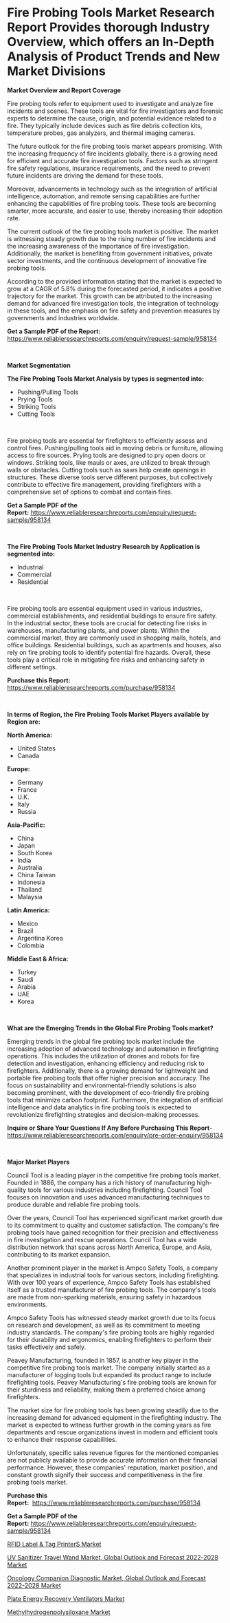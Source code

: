<p><h1>Fire Probing Tools Market Research Report Provides thorough Industry Overview, which offers an In-Depth Analysis of Product Trends and New Market Divisions</h1></p><p><strong>Market Overview and Report Coverage</strong></p>
<p><p>Fire probing tools refer to equipment used to investigate and analyze fire incidents and scenes. These tools are vital for fire investigators and forensic experts to determine the cause, origin, and potential evidence related to a fire. They typically include devices such as fire debris collection kits, temperature probes, gas analyzers, and thermal imaging cameras.</p><p>The future outlook for the fire probing tools market appears promising. With the increasing frequency of fire incidents globally, there is a growing need for efficient and accurate fire investigation tools. Factors such as stringent fire safety regulations, insurance requirements, and the need to prevent future incidents are driving the demand for these tools.</p><p>Moreover, advancements in technology such as the integration of artificial intelligence, automation, and remote sensing capabilities are further enhancing the capabilities of fire probing tools. These tools are becoming smarter, more accurate, and easier to use, thereby increasing their adoption rate.</p><p>The current outlook of the fire probing tools market is positive. The market is witnessing steady growth due to the rising number of fire incidents and the increasing awareness of the importance of fire investigation. Additionally, the market is benefiting from government initiatives, private sector investments, and the continuous development of innovative fire probing tools.</p><p>According to the provided information stating that the market is expected to grow at a CAGR of 5.8% during the forecasted period, it indicates a positive trajectory for the market. This growth can be attributed to the increasing demand for advanced fire investigation tools, the integration of technology in these tools, and the emphasis on fire safety and prevention measures by governments and industries worldwide.</p></p>
<p><strong>Get a Sample PDF of the Report:</strong> <a href="https://www.reliableresearchreports.com/enquiry/request-sample/958134">https://www.reliableresearchreports.com/enquiry/request-sample/958134</a></p>
<p>&nbsp;</p>
<p><strong>Market Segmentation</strong></p>
<p><strong>The Fire Probing Tools Market Analysis by types is segmented into:</strong></p>
<p><ul><li>Pushing/Pulling Tools</li><li>Prying Tools</li><li>Striking Tools</li><li>Cutting Tools</li></ul></p>
<p>&nbsp;</p>
<p><p>Fire probing tools are essential for firefighters to efficiently assess and control fires. Pushing/pulling tools aid in moving debris or furniture, allowing access to fire sources. Prying tools are designed to pry open doors or windows. Striking tools, like mauls or axes, are utilized to break through walls or obstacles. Cutting tools such as saws help create openings in structures. These diverse tools serve different purposes, but collectively contribute to effective fire management, providing firefighters with a comprehensive set of options to combat and contain fires.</p></p>
<p><strong>Get a Sample PDF of the Report:</strong>&nbsp;<a href="https://www.reliableresearchreports.com/enquiry/request-sample/958134">https://www.reliableresearchreports.com/enquiry/request-sample/958134</a></p>
<p>&nbsp;</p>
<p><strong>The Fire Probing Tools Market Industry Research by Application is segmented into:</strong></p>
<p><ul><li>Industrial</li><li>Commercial</li><li>Residential</li></ul></p>
<p>&nbsp;</p>
<p><p>Fire probing tools are essential equipment used in various industries, commercial establishments, and residential buildings to ensure fire safety. In the industrial sector, these tools are crucial for detecting fire risks in warehouses, manufacturing plants, and power plants. Within the commercial market, they are commonly used in shopping malls, hotels, and office buildings. Residential buildings, such as apartments and houses, also rely on fire probing tools to identify potential fire hazards. Overall, these tools play a critical role in mitigating fire risks and enhancing safety in different settings.</p></p>
<p><strong>Purchase this Report:</strong>&nbsp; <a href="https://www.reliableresearchreports.com/purchase/958134">https://www.reliableresearchreports.com/purchase/958134</a></p>
<p>&nbsp;</p>
<p><strong>In terms of Region, the Fire Probing Tools Market Players available by Region are:</strong></p>
<p>
    <p> <strong> North America: </strong>
        <ul>
            <li>United States</li>
            <li>Canada</li>
        </ul>
        </p> 
    <p> <strong> Europe: </strong>
        <ul>
            <li>Germany</li>
            <li>France</li>
            <li>U.K.</li>
            <li>Italy</li>
            <li>Russia</li>
        </ul>
        </p> 
    <p> <strong> Asia-Pacific: </strong>
        <ul>
            <li>China</li>
            <li>Japan</li>
            <li>South Korea</li>
            <li>India</li>
            <li>Australia</li>
            <li>China Taiwan</li>
            <li>Indonesia</li>
            <li>Thailand</li>
            <li>Malaysia</li>
        </ul>
        </p> 
    <p> <strong> Latin America: </strong>
        <ul>
            <li>Mexico</li>
            <li>Brazil</li>
            <li>Argentina Korea</li>
            <li>Colombia</li>
        </ul>
        </p> 
    <p> <strong> Middle East & Africa: </strong>
        <ul>
            <li>Turkey</li>
            <li>Saudi</li>
            <li>Arabia</li>
            <li>UAE</li>
            <li>Korea</li>
        </ul>
    </p>
    </p>
<p>&nbsp;</p>
<p><strong>What are the Emerging Trends in the Global Fire Probing Tools market?</strong></p>
<p><p>Emerging trends in the global fire probing tools market include the increasing adoption of advanced technology and automation in firefighting operations. This includes the utilization of drones and robots for fire detection and investigation, enhancing efficiency and reducing risk to firefighters. Additionally, there is a growing demand for lightweight and portable fire probing tools that offer higher precision and accuracy. The focus on sustainability and environmental-friendly solutions is also becoming prominent, with the development of eco-friendly fire probing tools that minimize carbon footprint. Furthermore, the integration of artificial intelligence and data analytics in fire probing tools is expected to revolutionize firefighting strategies and decision-making processes.</p></p>
<p><strong>Inquire or Share Your Questions If Any Before Purchasing This Report</strong>- <a href="https://www.reliableresearchreports.com/enquiry/pre-order-enquiry/958134">https://www.reliableresearchreports.com/enquiry/pre-order-enquiry/958134</a></p>
<p>&nbsp;</p>
<p><strong>Major Market Players</strong></p>
<p><p>Council Tool is a leading player in the competitive fire probing tools market. Founded in 1886, the company has a rich history of manufacturing high-quality tools for various industries including firefighting. Council Tool focuses on innovation and uses advanced manufacturing techniques to produce durable and reliable fire probing tools.</p><p>Over the years, Council Tool has experienced significant market growth due to its commitment to quality and customer satisfaction. The company's fire probing tools have gained recognition for their precision and effectiveness in fire investigation and rescue operations. Council Tool has a wide distribution network that spans across North America, Europe, and Asia, contributing to its market expansion.</p><p>Another prominent player in the market is Ampco Safety Tools, a company that specializes in industrial tools for various sectors, including firefighting. With over 100 years of experience, Ampco Safety Tools has established itself as a trusted manufacturer of fire probing tools. The company's tools are made from non-sparking materials, ensuring safety in hazardous environments.</p><p>Ampco Safety Tools has witnessed steady market growth due to its focus on research and development, as well as its commitment to meeting industry standards. The company's fire probing tools are highly regarded for their durability and ergonomics, enabling firefighters to perform their tasks effectively and safely.</p><p>Peavey Manufacturing, founded in 1857, is another key player in the competitive fire probing tools market. The company initially started as a manufacturer of logging tools but expanded its product range to include firefighting tools. Peavey Manufacturing's fire probing tools are known for their sturdiness and reliability, making them a preferred choice among firefighters.</p><p>The market size for fire probing tools has been growing steadily due to the increasing demand for advanced equipment in the firefighting industry. The market is expected to witness further growth in the coming years as fire departments and rescue organizations invest in modern and efficient tools to enhance their response capabilities.</p><p>Unfortunately, specific sales revenue figures for the mentioned companies are not publicly available to provide accurate information on their financial performance. However, these companies' reputation, market position, and constant growth signify their success and competitiveness in the fire probing tools market.</p></p>
<p><strong>Purchase this Report:</strong>&nbsp;&nbsp;<a href="https://www.reliableresearchreports.com/purchase/958134">https://www.reliableresearchreports.com/purchase/958134</a></p>
<p></p>
<p><strong>Get a Sample PDF of the Report:</strong>&nbsp;<a href="https://www.reliableresearchreports.com/enquiry/request-sample/958134">https://www.reliableresearchreports.com/enquiry/request-sample/958134</a></p>
<p><p><a href="https://medium.com/@raymondgray765/rfid-label-amp-tag-printers-market-size-growth-forecast-2023-2030-3dd42c4f8207">RFID Label & Tag PrinterS Market</a></p><p><a href="https://issuu.com/reportprime-2/docs/uv-sanitizer-travel-wand-market-global-outlook-and?fr=xKAE9_zU1NQ">UV Sanitizer Travel Wand Market, Global Outlook and Forecast 2022-2028 Market</a></p><p><a href="https://issuu.com/reportprime-2/docs/oncology-companion-diagnostic-market-global-outloo?fr=xKAE9_zU1NQ">Oncology Companion Diagnostic Market, Global Outlook and Forecast 2022-2028 Market</a></p><p><a href="https://medium.com/@jamesday5g/plate-energy-recovery-ventilators-market-size-growth-forecast-2023-2030-adfe2a4899dc">Plate Energy Recovery Ventilators Market</a></p><p><a href="https://www.linkedin.com/pulse/methylhydrogenpolysiloxane-market-size-share-global-iskye/">Methylhydrogenpolysiloxane Market</a></p></p>